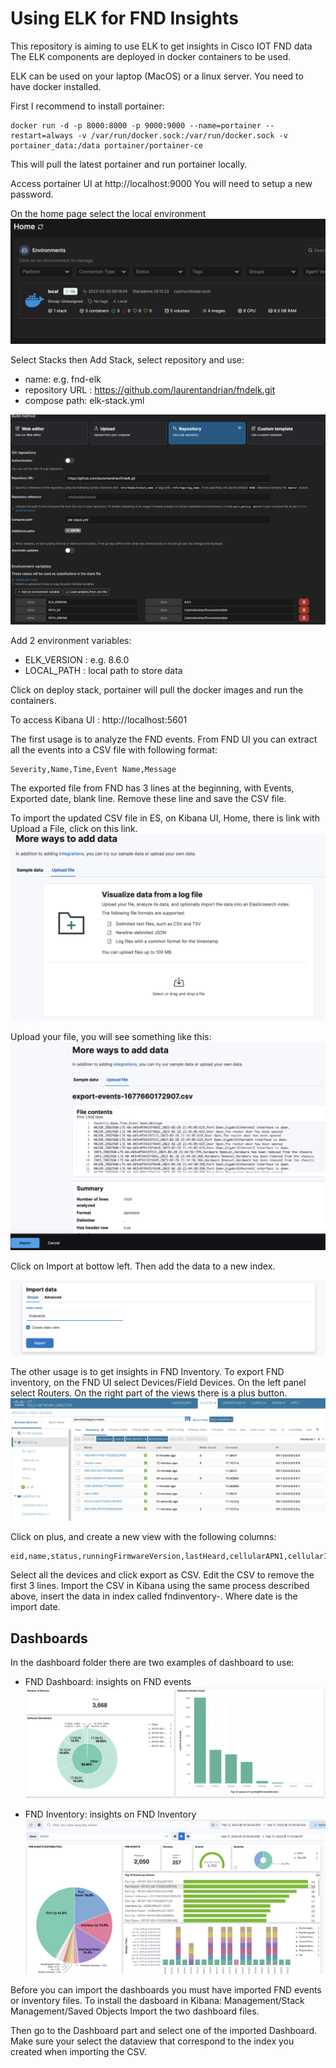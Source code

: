 # Using ELK for FND Insights

This repository is aiming to use ELK to get insights in Cisco IOT FND data
The ELK components are deployed in docker containers to be used.

ELK can be used on your laptop (MacOS) or a linux server.
You need to have docker installed.

First I recommend to install portainer:

```
docker run -d -p 8000:8000 -p 9000:9000 --name=portainer --restart=always -v /var/run/docker.sock:/var/run/docker.sock -v portainer_data:/data portainer/portainer-ce
```

This will pull the latest portainer and run portainer locally.

Access portainer UI at http://localhost:9000
You will need to setup a new password.

On the home page select the local environment
![Alt text](docs/image-1.png)

Select Stacks then Add Stack, select repository and use: 
- name: e.g. fnd-elk
- repository URL : https://github.com/laurentandrian/fndelk.git
- compose path: elk-stack.yml
  

![Alt text](docs/image-3.png)

Add 2 environment variables:
- ELK_VERSION : e.g. 8.6.0
- LOCAL_PATH : local path to store data



Click on deploy stack, portainer will pull the docker images and run the containers.

To access Kibana UI : http://localhost:5601

The first usage is to analyze the FND events. 
From FND UI you can extract all the events into a CSV file with following format:
```
Severity,Name,Time,Event Name,Message
```
The exported file from FND has 3 lines at the beginning, with Events, Exported date, blank line. 
Remove these line and save the CSV file.

To import the updated CSV file in ES, on Kibana UI, Home, there is link with Upload a File, click on this link.
![Alt text](docs/image.png)

Upload your file, you will see something like this:
![Alt text](docs/image-11.png)

Click on Import at bottow left.
Then add the data to a new index.

![Alt text](docs/image-12.png)

The other usage is to get insights in FND Inventory.
To export FND inventory, on the FND UI select Devices/Field Devices. 
On the left panel select Routers.
On the right part of the views there is a plus button. 
![Alt text](docs/image4.png)

Click on plus, and create a new view with the following columns:
```
eid,name,status,runningFirmwareVersion,lastHeard,cellularAPN1,cellularIMEI1,cellularIMSI1,cellularRxSpeed1,cellularTxSpeed1,cellularBwPerCycle1,cellularRsrp1,cellularRssi1,cellularSnr1,cellularRsrq1,cellularID1,cellularID3,cellularNetworkName1,ip,labels,lat,lng,configGroup,configLastStatusDate,tunnelGroup
```

Select all the devices and click export as CSV.
Edit the CSV to remove the first 3 lines.
Import the CSV in Kibana using the same process described above, insert the data in index called fndinventory-<date>.
Where date is the import date.

## Dashboards

In the dashboard folder there are two examples of dashboard to use:
- FND Dashboard: insights on FND events
![Alt text](docs/image5.png)

- FND Inventory: insights on FND Inventory
![Alt text](docs/image6.png)

Before you can import the dashboards you must have imported FND events or inventory files.
To install the dasboard in Kibana: Management/Stack Management/Saved Objects
Import the two dashboard files.

Then go to the Dashboard part and select one of the imported Dashboard.
Make sure your select the dataview that correspond to the index you created when importing the CSV.


